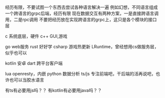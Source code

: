 经历有限，不要试图一个东西去尝试各种语言解决一遍
例如幻想，不同语言组成一个跨语言的grpc后端，经历有限
现在数据交互有两种方案，一是直接跨语言调用，二是rpc调用
不要把经历放在实现跨语言的grpc上，这只是各个模块的接口层

c 系统底层，硬件
c++ GUI,游戏

go web服务
rust 好好学
csharp 游戏热更新 LRuntime，曾经想用cs做服务层，似乎也可以

kotlin 安卓
dart 跨平台客户端

lua openresty，内嵌
python 数据分析
ts/js 专注前端吧，干后端的活再说吧，也许也可以当胶水语言

有ts有必要用js吗？？
有kotlin有必要用java吗？？
